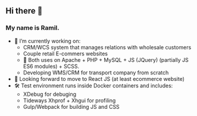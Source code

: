 ## Hi there 👋

### My name is Ramil.

- 🔭 I’m currently working on:
  - CRM/WCS system that manages relations with wholesale customers
  - Couple retail E-commers websites
   -  🤔 Both uses on Apache + PHP + MySQL + JS (JQuery) (partially JS ES6 modules) + SCSS. 
  - Developing WMS/CRM for transport company from scratch
- 🔭 Looking forward to move to React JS (at least ecommerce website)
- 🛠 Test environment runs inside Docker containers and includes:
  - XDebug for debuging
  - Tideways Xhprof + Xhgui for profiling
  - Gulp/Webpack for building JS and CSS 

<!--
**rame0/rame0** is a ✨ _special_ ✨ repository because its `README.md` (this file) appears on your GitHub profile.

Here are some ideas to get you started:

- 🔭 I’m currently working on ...
- 🌱 I’m currently learning ...
- 👯 I’m looking to collaborate on ...
- 🤔 I’m looking for help with ...
- 💬 Ask me about ...
- 📫 How to reach me: ...
- 😄 Pronouns: ...
- ⚡ Fun fact: ...
-->
